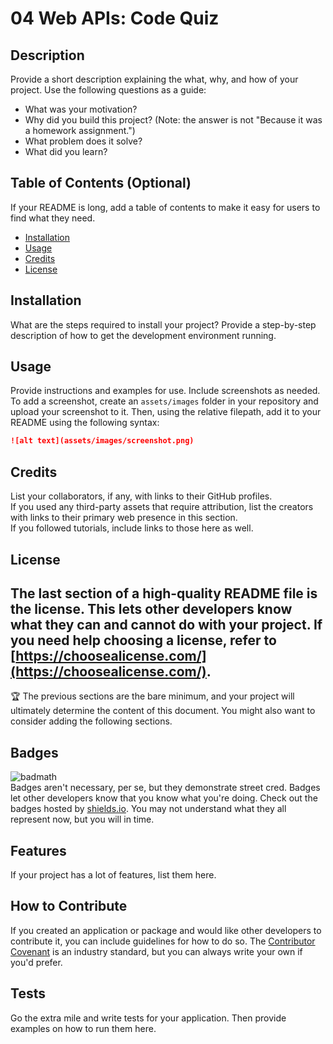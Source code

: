 # 04 Web APIs: Code Quiz								
## Description									
Provide a short description explaining the what, why, and how of your project. Use the following questions as a guide:									
- What was your motivation?									
- Why did you build this project? (Note: the answer is not "Because it was a homework assignment.")									
- What problem does it solve?									
- What did you learn?									
## Table of Contents (Optional)									
If your README is long, add a table of contents to make it easy for users to find what they need.									
- [Installation](#installation)									
- [Usage](#usage)									
- [Credits](#credits)									
- [License](#license)									
## Installation									
What are the steps required to install your project? Provide a step-by-step description of how to get the development environment running.									
## Usage									
Provide instructions and examples for use. Include screenshots as needed.									
To add a screenshot, create an `assets/images` folder in your repository and upload your screenshot to it. Then, using the relative filepath, add it to your README using the following syntax:									
```md									
![alt text](assets/images/screenshot.png)									
```									
## Credits									
List your collaborators, if any, with links to their GitHub profiles.									
If you used any third-party assets that require attribution, list the creators with links to their primary web presence in this section.									
If you followed tutorials, include links to those here as well.									
## License									
The last section of a high-quality README file is the license. This lets other developers know what they can and cannot do with your project. If you need help choosing a license, refer to [https://choosealicense.com/](https://choosealicense.com/).									
---									
🏆 The previous sections are the bare minimum, and your project will ultimately determine the content of this document. You might also want to consider adding the following sections.									
## Badges									
![badmath](https://img.shields.io/github/languages/top/lernantino/badmath)									
Badges aren't necessary, per se, but they demonstrate street cred. Badges let other developers know that you know what you're doing. Check out the badges hosted by [shields.io](https://shields.io/). You may not understand what they all represent now, but you will in time.									
## Features									
If your project has a lot of features, list them here.									
## How to Contribute									
If you created an application or package and would like other developers to contribute it, you can include guidelines for how to do so. The [Contributor Covenant](https://www.contributor-covenant.org/) is an industry standard, but you can always write your own if you'd prefer.									
## Tests									
Go the extra mile and write tests for your application. Then provide examples on how to run them here.									